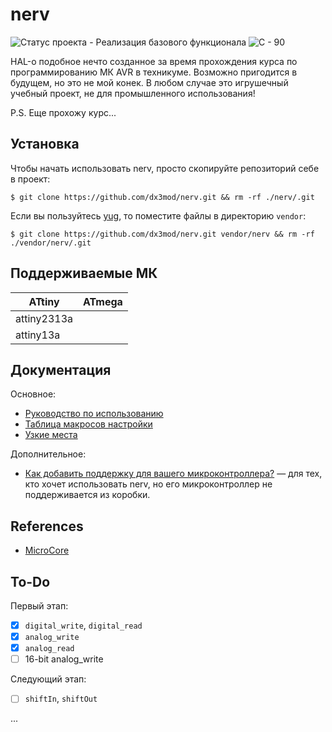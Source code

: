 # nerv

![Статус проекта - Реализация базового функционала](https://img.shields.io/badge/Статус_проекта-Реализация_базового_функционала-informational)
![C - 90](https://img.shields.io/badge/C-90-2ea44f)

HAL-о подобное нечто созданное за время прохождения курса по программированию МК AVR в 
техникуме. Возможно пригодится в будущем, но это не мой конек. В любом случае это 
игрушечный учебный проект, не для промышленного использования!

P.S. Еще прохожу курс...

## Установка

<!-- Библиотека не является отдельной единицей компиляции, она состоит из одних  -->
<!-- . Это было сделано намерено, так как таким образом компилятор -->
<!-- сможет производить constant evaluation и inlining, убирая весь лишний оверхед.  -->

Чтобы начать использовать nerv, просто скопируйте репозиторий себе в проект:
```
$ git clone https://github.com/dx3mod/nerv.git && rm -rf ./nerv/.git
```

Если вы пользуйтесь [yug](https://github.com/dx3mod/yug), то поместите файлы в 
директорию `vendor`:
```
$ git clone https://github.com/dx3mod/nerv.git vendor/nerv && rm -rf ./vendor/nerv/.git
```

## Поддерживаемые МК

| ATtiny      | ATmega |
|-------------| ------ |
| attiny2313a |        |
| attiny13a   |        |


## Документация

Основное:
* [Руководство по использованию](./docs/guide.md)
* [Таблица макросов настройки](./docs/table_of_defines.md)
* [Узкие места](./docs/bottlenecks.md)

Дополнительное:
* [Как добавить поддержку для вашего микроконтроллера?](./docs/how_to_add_new_support_for_your_microcontroller.md) — для тех, кто хочет использовать nerv, но его микроконтроллер не поддерживается из коробки. 

## References 

* [MicroCore](https://github.com/MCUdude/MicroCore)

## To-Do 

Первый этап:
- [X] `digital_write`, `digital_read`
- [X] `analog_write`
- [X] `analog_read`
- [ ] 16-bit analog_write

Следующий этап:
- [ ] `shiftIn`, `shiftOut`

...

